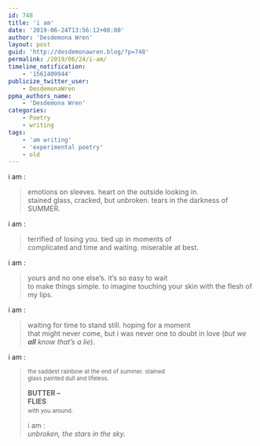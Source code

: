 ```yaml
---
id: 748
title: 'i am'
date: '2019-06-24T13:56:12+00:00'
author: 'Desdemona Wren'
layout: post
guid: 'http://desdemonawren.blog/?p=748'
permalink: /2019/06/24/i-am/
timeline_notification:
    - '1561409944'
publicize_twitter_user:
    - DesdemonaWren
ppma_authors_name:
    - 'Desdemona Wren'
categories:
    - Poetry
    - writing
tags:
    - 'am writing'
    - 'experimental poetry'
    - old
---
```


i am :

> emotions on sleeves. heart on the outside looking in.  
> stained glass, cracked, but unbroken. tears in the darkness of   
> SUMMER.

i am :

> terrified of losing you. tied up in moments of  
> complicated and time and waiting. miserable at best.

i am :

> yours and no one else’s. it’s so easy to wait  
> to make things simple. to imagine touching your skin with the flesh of  
> my lips.

i am :

> waiting for time to stand still. hoping for a moment  
> that might never come, but i was never one to doubt in love (*but we  
> **all** know that’s a lie*).

i am :

> <sub>the saddest rainbow at the end of summer. stained  
> glass painted dull and lifeless.</sub>
> 
> **BUTTER –  
>  FLIES** <sub>  
> with you around.</sub>
> 
>   
> i am :   
> *unbroken, the stars in the sky.*
> 
> <cite>  
> </cite>